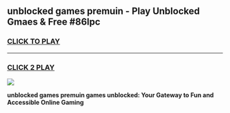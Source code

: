 
## unblocked games premuin - Play Unblocked Gmaes & Free #86lpc
<h3>
<a href="https://news.freeplayer.one?title=unblocked_games_premuin&ref=24F">CLICK TO PLAY</a></h3>
<hr>

<h3>
<a href="https://news.freeplayer.one?title=unblocked_games_premuin&ref=24F">CLICK 2 PLAY</a>
  
</h3>

<a href="https://news.freeplayer.one?title=unblocked_games_premuin&ref=24F/"><img src="https://clearcache.store/games.png"></a>


**unblocked games premuin games unblocked: Your Gateway to Fun and Accessible Online Gaming**
